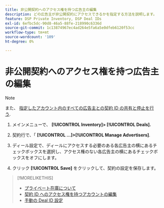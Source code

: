 ```yaml
---
title: 非公開契約へのアクセス権を持つ広告主の編集
description: どの広告主が非公開契約にアクセスできるかを指定する方法を説明します。
feature: DSP Private Inventory, DSP Deal IDs
exl-id: 6efbc5dc-90d8-46a5-88fe-218990c6336d
source-git-commit: 1c13874967ec4ad264e5fa6a5e0dfeb6120f53cc
workflow-type: tm+mt
source-wordcount: '109'
ht-degree: 0%

---
```


# 非公開契約へのアクセス権を持つ広告主の編集

>[!NOTE]
>
>また、 [指定したアカウント内のすべての広告主との契約 ID の共有と停止を行う](deal-id-share.md).

1. メインメニューで、 **[!UICONTROL Inventory]> [!UICONTROL Deals].**

1. 契約行で、「  **[!UICONTROL ...]>[!UICONTROL Manage Advertisers]**.

1. ディール設定で、ディールにアクセスする必要のある各広告主の横にあるチェックボックスを選択し、アクセス権のない各広告主の横にあるチェックボックスをオフにします。

1. クリック **[!UICONTROL Save]** をクリックして、契約の設定を保存します。

>[!MORELIKETHIS]
>* [プライベート在庫について](private-inventory-about.md)
>* [契約 ID へのアクセス権を持つアカウントの編集](/help/dsp/inventory/deal-id-share.md)
>* [手動の Deal ID 設定](deal-id-settings.md)


